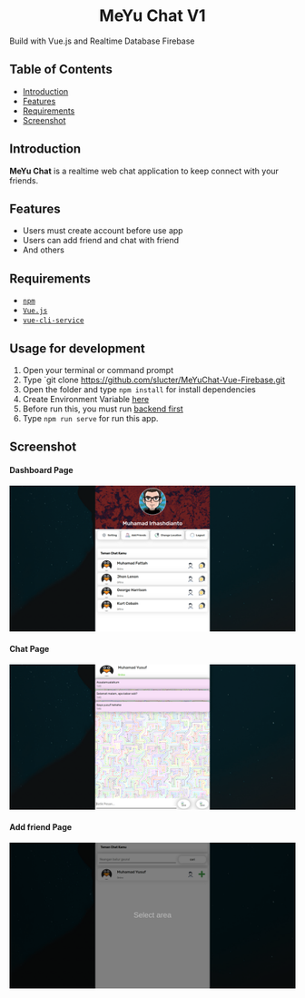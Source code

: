 <h1 align="center">MeYu Chat V1</h1>
<p align="left">
  Build with Vue.js and Realtime Database Firebase
</p>

## Table of Contents

- [Introduction](#introduction)
- [Features](#features)
- [Requirements](#requirements)
- [Screenshot](#screenshot)

## Introduction
<b>MeYu Chat</b> is a realtime web chat application to keep connect with your friends.

## Features
* Users must create account before use app
* Users can add friend and chat with friend
* And others

## Requirements
* [`npm`](https://www.npmjs.com/get-npm)
* [`Vue.js`](https://vuejs.org/)
* [`vue-cli-service`](https://cli.vuejs.org/)

## Usage for development

1. Open your terminal or command prompt
2. Type `git clone https://github.com/slucter/MeYuChat-Vue-Firebase.git
3. Open the folder and type `npm install` for install dependencies
4. Create Environment Variable [here](#create-environment-variable)
5. Before run this, you must run [backend first](#related-project-backend)
6. Type `npm run serve` for run this app.

<section id="screenshoot">
	
## Screenshot
<div class="demo">
    <div class="items">
    	<h4 class="title-demo">Dashboard Page</h4>
	<img class="img-demo" src="https://github.com/slucter/MeYuChat-Vue-Firebase/blob/master/src/screenshoot/dashbiardmiyu.png">   
    </div>
    <div class="items">
    	<h4 class="title-demo">Chat Page</h4>
		<img class="img-demo" src="https://github.com/slucter/MeYuChat-Vue-Firebase/blob/master/src/screenshoot/chat.png">  
    </div>
    <div class="items">
    	<h4 class="title-demo">Add friend Page</h4>
		<img class="img-demo" src="https://github.com/slucter/MeYuChat-Vue-Firebase/blob/master/src/screenshoot/add.png">  
    </div>
    
</section>
